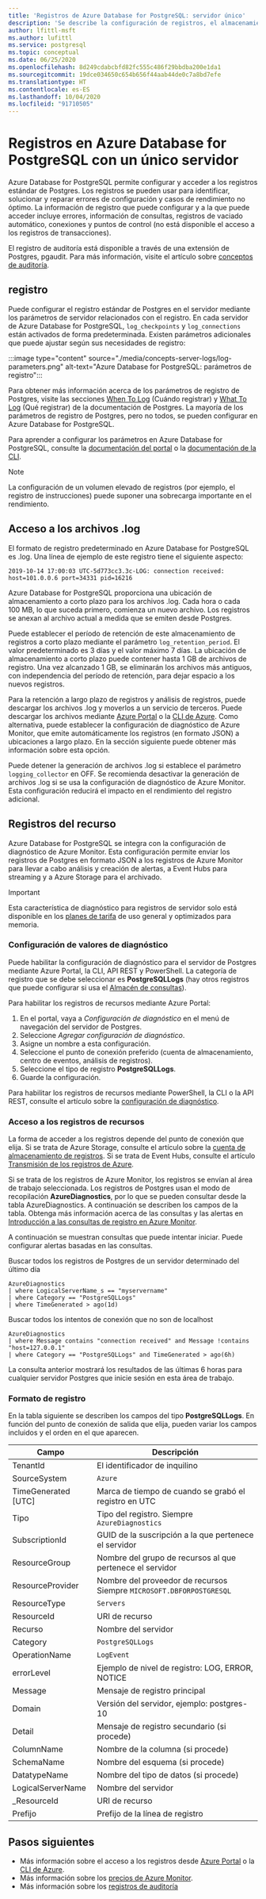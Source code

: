 ```yaml
---
title: 'Registros de Azure Database for PostgreSQL: servidor único'
description: 'Se describe la configuración de registros, el almacenamiento y el análisis en Azure Database for PostgreSQL: servidor único.'
author: lfittl-msft
ms.author: lufittl
ms.service: postgresql
ms.topic: conceptual
ms.date: 06/25/2020
ms.openlocfilehash: 8d249cdabcbfd82fc555c486f29bbdba200e1da1
ms.sourcegitcommit: 19dce034650c654b656f44aab44de0c7a8bd7efe
ms.translationtype: HT
ms.contentlocale: es-ES
ms.lasthandoff: 10/04/2020
ms.locfileid: "91710505"
---
```

# <a name="logs-in-azure-database-for-postgresql---single-server"></a>Registros en Azure Database for PostgreSQL con un único servidor

Azure Database for PostgreSQL permite configurar y acceder a los registros estándar de Postgres. Los registros se pueden usar para identificar, solucionar y reparar errores de configuración y casos de rendimiento no óptimo. La información de registro que puede configurar y a la que puede acceder incluye errores, información de consultas, registros de vaciado automático, conexiones y puntos de control (no está disponible el acceso a los registros de transacciones).

El registro de auditoría está disponible a través de una extensión de Postgres, pgaudit. Para más información, visite el artículo sobre [conceptos de auditoría](concepts-audit.md).


## <a name="configure-logging"></a>registro 
Puede configurar el registro estándar de Postgres en el servidor mediante los parámetros de servidor relacionados con el registro. En cada servidor de Azure Database for PostgreSQL, `log_checkpoints` y `log_connections` están activados de forma predeterminada. Existen parámetros adicionales que puede ajustar según sus necesidades de registro: 

:::image type="content" source="./media/concepts-server-logs/log-parameters.png" alt-text="Azure Database for PostgreSQL: parámetros de registro":::

Para obtener más información acerca de los parámetros de registro de Postgres, visite las secciones [When To Log](https://www.postgresql.org/docs/current/runtime-config-logging.html#RUNTIME-CONFIG-LOGGING-WHEN) (Cuándo registrar) y [What To Log](https://www.postgresql.org/docs/current/runtime-config-logging.html#RUNTIME-CONFIG-LOGGING-WHAT) (Qué registrar) de la documentación de Postgres. La mayoría de los parámetros de registro de Postgres, pero no todos, se pueden configurar en Azure Database for PostgreSQL.

Para aprender a configurar los parámetros en Azure Database for PostgreSQL, consulte la [documentación del portal](howto-configure-server-parameters-using-portal.md) o la [documentación de la CLI](howto-configure-server-parameters-using-cli.md). 

> [!NOTE]
> La configuración de un volumen elevado de registros (por ejemplo, el registro de instrucciones) puede suponer una sobrecarga importante en el rendimiento. 

## <a name="access-log-files"></a>Acceso a los archivos .log
El formato de registro predeterminado en Azure Database for PostgreSQL es .log. Una línea de ejemplo de este registro tiene el siguiente aspecto:

```
2019-10-14 17:00:03 UTC-5d773cc3.3c-LOG: connection received: host=101.0.0.6 port=34331 pid=16216
```

Azure Database for PostgreSQL proporciona una ubicación de almacenamiento a corto plazo para los archivos .log. Cada hora o cada 100 MB, lo que suceda primero, comienza un nuevo archivo. Los registros se anexan al archivo actual a medida que se emiten desde Postgres.  

Puede establecer el período de retención de este almacenamiento de registros a corto plazo mediante el parámetro `log_retention_period`. El valor predeterminado es 3 días y el valor máximo 7 días. La ubicación de almacenamiento a corto plazo puede contener hasta 1 GB de archivos de registro. Una vez alcanzado 1 GB, se eliminarán los archivos más antiguos, con independencia del período de retención, para dejar espacio a los nuevos registros. 

Para la retención a largo plazo de registros y análisis de registros, puede descargar los archivos .log y moverlos a un servicio de terceros. Puede descargar los archivos mediante [Azure Portal](howto-configure-server-logs-in-portal.md) o la [CLI de Azure](howto-configure-server-logs-using-cli.md). Como alternativa, puede establecer la configuración de diagnóstico de Azure Monitor, que emite automáticamente los registros (en formato JSON) a ubicaciones a largo plazo. En la sección siguiente puede obtener más información sobre esta opción. 

Puede detener la generación de archivos .log si establece el parámetro `logging_collector` en OFF. Se recomienda desactivar la generación de archivos .log si se usa la configuración de diagnóstico de Azure Monitor. Esta configuración reducirá el impacto en el rendimiento del registro adicional.

## <a name="resource-logs"></a>Registros del recurso

Azure Database for PostgreSQL se integra con la configuración de diagnóstico de Azure Monitor. Esta configuración permite enviar los registros de Postgres en formato JSON a los registros de Azure Monitor para llevar a cabo análisis y creación de alertas, a Event Hubs para streaming y a Azure Storage para el archivado. 

> [!IMPORTANT]
> Esta característica de diagnóstico para registros de servidor solo está disponible en los [planes de tarifa](concepts-pricing-tiers.md) de uso general y optimizados para memoria.


### <a name="configure-diagnostic-settings"></a>Configuración de valores de diagnóstico

Puede habilitar la configuración de diagnóstico para el servidor de Postgres mediante Azure Portal, la CLI, API REST y PowerShell. La categoría de registro que se debe seleccionar es **PostgreSQLLogs** (hay otros registros que puede configurar si usa el [Almacén de consultas](concepts-query-store.md)).

Para habilitar los registros de recursos mediante Azure Portal:

   1. En el portal, vaya a *Configuración de diagnóstico*  en el menú de navegación del servidor de Postgres.
   2. Seleccione *Agregar configuración de diagnóstico*.
   3. Asigne un nombre a esta configuración. 
   4. Seleccione el punto de conexión preferido (cuenta de almacenamiento, centro de eventos, análisis de registros). 
   5. Seleccione el tipo de registro **PostgreSQLLogs**.
   7. Guarde la configuración.

Para habilitar los registros de recursos mediante PowerShell, la CLI o la API REST, consulte el artículo sobre la [configuración de diagnóstico](../azure-monitor/platform/diagnostic-settings.md).

### <a name="access-resource-logs"></a>Acceso a los registros de recursos

La forma de acceder a los registros depende del punto de conexión que elija. Si se trata de Azure Storage, consulte el artículo sobre la [cuenta de almacenamiento de registros](../azure-monitor/platform/resource-logs-collect-storage.md). Si se trata de Event Hubs, consulte el artículo [Transmisión de los registros de Azure](../azure-monitor/platform/resource-logs-stream-event-hubs.md).

Si se trata de los registros de Azure Monitor, los registros se envían al área de trabajo seleccionada. Los registros de Postgres usan el modo de recopilación **AzureDiagnostics**, por lo que se pueden consultar desde la tabla AzureDiagnostics. A continuación se describen los campos de la tabla. Obtenga más información acerca de las consultas y las alertas en [Introducción a las consultas de registro en Azure Monitor](../azure-monitor/log-query/log-query-overview.md).

A continuación se muestran consultas que puede intentar iniciar. Puede configurar alertas basadas en las consultas.

Buscar todos los registros de Postgres de un servidor determinado del último día
```
AzureDiagnostics
| where LogicalServerName_s == "myservername"
| where Category == "PostgreSQLLogs"
| where TimeGenerated > ago(1d) 
```

Buscar todos los intentos de conexión que no son de localhost
```
AzureDiagnostics
| where Message contains "connection received" and Message !contains "host=127.0.0.1"
| where Category == "PostgreSQLLogs" and TimeGenerated > ago(6h)
```
La consulta anterior mostrará los resultados de las últimas 6 horas para cualquier servidor Postgres que inicie sesión en esta área de trabajo.

### <a name="log-format"></a>Formato de registro

En la tabla siguiente se describen los campos del tipo **PostgreSQLLogs**. En función del punto de conexión de salida que elija, pueden variar los campos incluidos y el orden en el que aparecen. 

|**Campo** | **Descripción** |
|---|---|
| TenantId | El identificador de inquilino |
| SourceSystem | `Azure` |
| TimeGenerated [UTC] | Marca de tiempo de cuando se grabó el registro en UTC |
| Tipo | Tipo del registro. Siempre `AzureDiagnostics` |
| SubscriptionId | GUID de la suscripción a la que pertenece el servidor |
| ResourceGroup | Nombre del grupo de recursos al que pertenece el servidor |
| ResourceProvider | Nombre del proveedor de recursos Siempre `MICROSOFT.DBFORPOSTGRESQL` |
| ResourceType | `Servers` |
| ResourceId | URI de recurso |
| Recurso | Nombre del servidor |
| Category | `PostgreSQLLogs` |
| OperationName | `LogEvent` |
| errorLevel | Ejemplo de nivel de registro: LOG, ERROR, NOTICE |
| Message | Mensaje de registro principal | 
| Domain | Versión del servidor, ejemplo: postgres-10 |
| Detail | Mensaje de registro secundario (si procede) |
| ColumnName | Nombre de la columna (si procede) |
| SchemaName | Nombre del esquema (si procede) |
| DatatypeName | Nombre del tipo de datos (si procede) |
| LogicalServerName | Nombre del servidor | 
| _ResourceId | URI de recurso |
| Prefijo | Prefijo de la línea de registro |


## <a name="next-steps"></a>Pasos siguientes
- Más información sobre el acceso a los registros desde [Azure Portal](howto-configure-server-logs-in-portal.md) o la [CLI de Azure](howto-configure-server-logs-using-cli.md).
- Más información sobre los [precios de Azure Monitor](https://azure.microsoft.com/pricing/details/monitor/).
- Más información sobre los [registros de auditoría](concepts-audit.md)

